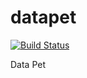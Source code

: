 # datapet
[![Build Status](https://github.com/arnodb/datapet/actions/workflows/ci.yml/badge.svg)](https://github.com/arnodb/datapet/actions/workflows/ci.yml)

Data Pet
